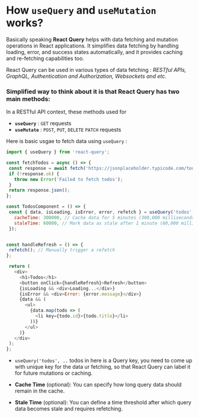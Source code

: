 #  How `useQuery` and `useMutation` works?

Basically speaking __React Query__ helps with data fetching and mutation operations in React applications. It simplifies data fetching by handling loading, error, and success states automatically, and it provides caching and re-fetching capabilities too. 

React Query can be used in various types of data fetching : _RESTful APIs, GraphQL, Authentication and Authorization, Websockets and etc._


### Simplified way to think about it is that React Query has two main methods:

In a RESTful API context, these methods used for 
 - __`useQuery`__ : `GET` requests
 - __`useMutate`__ : `POST`, `PUT`, `DELETE` `PATCH` requests


Here is basic usgae to fetch data using `useQuery` :

   ```javascript
  import { useQuery } from 'react-query';
  
  const fetchTodos = async () => {
    const response = await fetch('https://jsonplaceholder.typicode.com/todos');
    if (!response.ok) {
      throw new Error('Failed to fetch todos');
    }
    return response.json();
  };
  
  const TodosComponent = () => {
    const { data, isLoading, isError, error, refetch } = useQuery('todos', fetchTodos, {
      cacheTime: 300000, // Cache data for 5 minutes (300,000 milliseconds)
      staleTime: 60000, // Mark data as stale after 1 minute (60,000 milliseconds)
    });
  

   const handleRefresh = () => {
    refetch(); // Manually trigger a refetch
   };

    return (
      <div>
        <h1>Todos</h1>
        <button onClick={handleRefresh}>Refresh</button>
        {isLoading && <div>Loading...</div>}
        {isError && <div>Error: {error.message}</div>}
        {data && (
          <ul>
            {data.map(todo => (
              <li key={todo.id}>{todo.title}</li>
            ))}
          </ul>
        )}
      </div>
    );
   };
   ```

- ` useQuery('todos', .. ` todos in here is a Query key, you need to come up with unique key for the data ur fetching, so that React Query can label it for future mutations or caching. 
- __Cache Time__ (optional): You can specify how long query data should remain in the cache.

- __Stale Time__ (optional): You can define a time threshold after which query data becomes stale and requires refetching.
